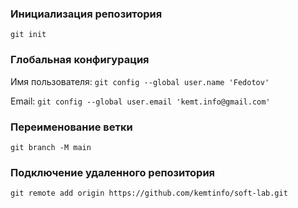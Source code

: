### Инициализация репозитория
`git init`
### Глобальная конфигурация

Имя пользователя:
`git config --global user.name 'Fedotov'`

Email: 
`git config --global user.email 'kemt.info@gmail.com'`

### Переименование ветки
`git branch -M main`

### Подключение удаленного репозитория
`git remote add origin https://github.com/kemtinfo/soft-lab.git`


